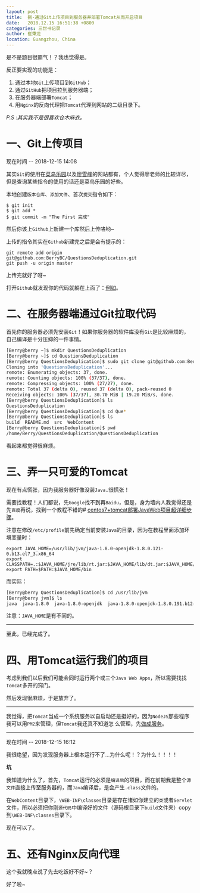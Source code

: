 ```yaml
---
layout: post
title:  捌-通过Git上传项目到服务器并部署Tomcat从而开启项目
date:   2018.12.15 16:51:38 +0800
categories: 三世书记录
author: 崔秉龙
location: Guangzhou, China
---
```




是不是题目很霸气！？我也觉得是。

反正要实现的功能是：
1. 通过本地`Git`上传项目到`GitHub`；
2. 通过`GitHub`把项目拉到服务器端；
3. 在服务器端部署`Tomcat`；
4. 用`Nginx`的反向代理把`Tomcat`代理到网站的二级目录下。

*P.S :其实我不是很喜欢仓木麻衣。*

# 一、Git上传项目

现在时间 -- 2018-12-15 14:08

其实`Git`的使用在[菜鸟乐园](http://www.runoob.com/git/git-tutorial.html)以及[廖雪峰](https://www.liaoxuefeng.com/wiki/0013739516305929606dd18361248578c67b8067c8c017b000)的网站都有，个人觉得廖老师的比较详尽，但是查询某些指令的使用的话还是菜鸟乐园的好些。

本地创建`版本仓库`、`添加文件`、首次`提交`指令如下：

```git
$ git init
$ git add *
$ git commit -m "The First 完成"
```

然后你该上`Github`上新建一个库然后上传咯哟~

上传的指令其实在`Github`新建完之后是会有提示的：

```git
git remote add origin git@github.com:BerryBC/QuestionsDeduplication.git
git push -u origin master
```

上传完就好了呀~

打开`Github`就发现你的代码就躺在上面了：[例如](https://github.com/BerryBC/QuestionsDeduplication)。

# 二、在服务器端通过Git拉取代码

首先你的服务器必须先安装`Git`！如果你服务器的软件库没有`Git`是比较麻烦的，自己编译是十分压抑的一件事情。

```bash
[Berry@berry ~]$ mkdir QuestionsDeduplication
[Berry@berry ~]$ cd QuestionsDeduplication
[Berry@berry QuestionsDeduplication]$ sudo git clone git@github.com:BerryBC/QuestionsDeduplication.git
Cloning into 'QuestionsDeduplication'...
remote: Enumerating objects: 37, done.
remote: Counting objects: 100% (37/37), done.
remote: Compressing objects: 100% (27/27), done.
remote: Total 37 (delta 0), reused 37 (delta 0), pack-reused 0
Receiving objects: 100% (37/37), 30.70 MiB | 19.20 MiB/s, done.
[Berry@berry QuestionsDeduplication]$ ls
QuestionsDeduplication
[Berry@berry QuestionsDeduplication]$ cd Que*
[Berry@berry QuestionsDeduplication]$ ls
build  README.md  src  WebContent
[Berry@berry QuestionsDeduplication]$ pwd
/home/Berry/QuestionsDeduplication/QuestionsDeduplication
```

看起来都觉得很麻烦。

# 三、弄一只可爱的Tomcat

现在有点慌张，因为我服务器好像没装`Java`..很慌张！

需要找教程！人们都说，先`Google`找不到再`Baidu`，但是，身为墙内人我觉得还是先`百度`再说，找到一个教程不错的# [centos7+tomcat部署JavaWeb项目超详细步骤](https://www.cnblogs.com/xiaohu1218/p/7233162.html)。

注意在修改`/etc/profile`前先确定当前安装`Java`的目录，因为在教程里面添加环境变量时：

```
export JAVA_HOME=/usr/lib/jvm/java-1.8.0-openjdk-1.8.0.121-0.b13.el7_3.x86_64
export CLASSPATH=.:$JAVA_HOME/jre/lib/rt.jar:$JAVA_HOME/lib/dt.jar:$JAVA_HOME/lib/tools.jar
export PATH=$PATH:$JAVA_HOME/bin
```

而实际：

```bash
[Berry@berry QuestionsDeduplication]$ cd /usr/lib/jvm
[Berry@berry jvm]$ ls
java  java-1.8.0  java-1.8.0-openjdk  java-1.8.0-openjdk-1.8.0.191.b12-1.el7_6.x86_64  java-openjdk  jre  jre-1.8.0  jre-1.8.0-openjdk  jre-1.8.0-openjdk-1.8.0.191.b12-1.el7_6.x86_64  jre-openjdk
```

注意：`JAVA_HOME`是有不同的。

--------


至此，已经完成了。

# 四、用Tomcat运行我们的项目

考虑到我们以后我们可能会同时运行两个或三个`Java Web Apps`，所以需要找找`Tomcat`多开的窍门。

然后发现很麻烦，于是放弃了。

------

我觉得，把`Tomcat`当成一个系统服务以自启动还是挺好的，因为`NodeJS`那些程序我可以用`PM2`来管理，但`Tomcat`我还真不知道怎
么管理，先[做成服务](https://blog.csdn.net/yuzfengxu/article/details/79271174)。

-----------------------

现在时间 -- 2018-12-15 16:12

我很绝望，因为发现服务器上根本运行不了...为什么呢！？为什么！！！！

**坑**

我知道为什么了，首先，`Tomcat`运行的必须是`编译后`的项目，而在前期我是整个`源文件`直接上传至服务器的，而`Java`编译后，是会产生`.class`文件的。

在`WebContent`目录下，`\WEB-INF\classes`目录是存在诸如你建立的`类`或者`Servlet`文件，所以必须把你刚`源代码`中编译好的文件（源码根目录下`build`文件夹）copy到`\WEB-INF\classes`目录下。

现在可以了。

# 五、还有Nginx反向代理

这个我就晚点说了先去吃饭好不好~？

好了啦~